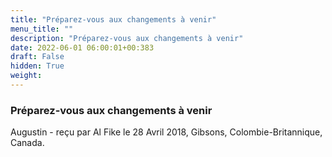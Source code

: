```yaml
---
title: "Préparez-vous aux changements à venir"
menu_title: ""
description: "Préparez-vous aux changements à venir"
date: 2022-06-01 06:00:01+00:383
draft: False
hidden: True
weight:
---
```

### Préparez-vous aux changements à venir

Augustin - reçu par Al Fike le 28 Avril 2018, Gibsons, Colombie-Britannique, Canada.




